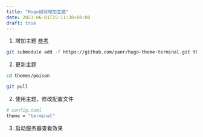 ```yaml
---
title: "Hugo如何增加主题"
date: 2023-06-01T15:11:38+08:00
draft: true
---
```


1. 增加主题
[参考](https://themes.gohugo.io/themes/hugo-theme-terminal/#how-to-start)
```bash
git submodule add -f https://github.com/panr/hugo-theme-terminal.git themes/terminal
```
2. 更新主题
```bash
cd themes/poison

git pull

```
2. 使用主题，修改配置文件
```bash
# config.toml
theme = "terminal"
```
3. 启动服务器查看效果